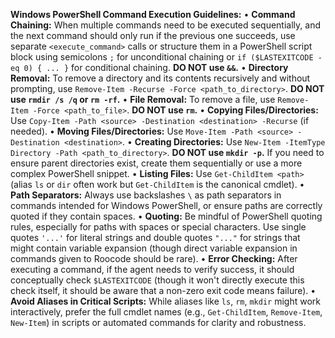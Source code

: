 **Windows PowerShell Command Execution Guidelines:**
• **Command Chaining:** When multiple commands need to be executed sequentially, and the next command should only run if the previous one succeeds, use separate `<execute_command>` calls or structure them in a PowerShell script block using semicolons `;` for unconditional chaining or `if ($LASTEXITCODE -eq 0) { ... }` for conditional chaining. **DO NOT use `&&`.**
• **Directory Removal:** To remove a directory and its contents recursively and without prompting, use `Remove-Item -Recurse -Force <path_to_directory>`. **DO NOT use `rmdir /s /q` or `rm -rf`.**
• **File Removal:** To remove a file, use `Remove-Item -Force <path_to_file>`. **DO NOT use `rm`.**
• **Copying Files/Directories:** Use `Copy-Item -Path <source> -Destination <destination> -Recurse` (if needed).
• **Moving Files/Directories:** Use `Move-Item -Path <source> -Destination <destination>`.
• **Creating Directories:** Use `New-Item -ItemType Directory -Path <path_to_directory>`. **DO NOT use `mkdir -p`.** If you need to ensure parent directories exist, create them sequentially or use a more complex PowerShell snippet.
• **Listing Files:** Use `Get-ChildItem <path>` (alias `ls` or `dir` often work but `Get-ChildItem` is the canonical cmdlet).
• **Path Separators:** Always use backslashes `\` as path separators in commands intended for Windows PowerShell, or ensure paths are correctly quoted if they contain spaces.
• **Quoting:** Be mindful of PowerShell quoting rules, especially for paths with spaces or special characters. Use single quotes `'...'` for literal strings and double quotes `"..."` for strings that might contain variable expansion (though direct variable expansion in commands given to Roocode should be rare).
• **Error Checking:** After executing a command, if the agent needs to verify success, it should conceptually check `$LASTEXITCODE` (though it won't directly execute this check itself, it should be aware that a non-zero exit code means failure).
• **Avoid Aliases in Critical Scripts:** While aliases like `ls`, `rm`, `mkdir` might work interactively, prefer the full cmdlet names (e.g., `Get-ChildItem`, `Remove-Item`, `New-Item`) in scripts or automated commands for clarity and robustness.